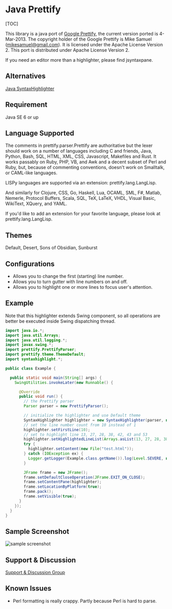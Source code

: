 # Java Prettify

[TOC]

This library is a java port of [Google Prettify][jsprettify], the
current version ported is 4-Mar-2013. The copyright holder of the
Google Prettify is Mike Samuel (mikesamuel@gmail.com). It is licensed
under the Apache License Version 2. This port is distributed under
Apache License Version 2.

[jsprettify]: https://github.com/google/code-prettify

If you need an editor more than a highlighter, please find jsyntaxpane.

## Alternatives

[Java SyntaxHighlighter](http://code.google.com/p/java-syntax-highlighter/)

## Requirement

Java SE 6 or up

## Language Supported

The comments in prettify.parser.Prettify are authoritative but the
lexer should work on a number of languages including C and friends,
Java, Python, Bash, SQL, HTML, XML, CSS, Javascript, Makefiles
and Rust. It works passably on Ruby, PHP, VB, and Awk and a decent
subset of Perl and Ruby, but, because of commenting conventions,
doesn't work on Smalltalk, or CAML-like languages.

LISPy languages are supported via an extension: prettify.lang.LangLisp.

And similarly for Clojure, CSS, Go, Haskell, Lua, OCAML, SML, F#,
Matlab, Nemerle, Protocol Buffers, Scala, SQL, TeX, LaTeX, VHDL,
Visual Basic, WikiText, XQuery, and YAML.

If you'd like to add an extension for your favorite language,
please look at prettify.lang.LangLisp.

## Themes

Default, Desert, Sons of Obsidian, Sunburst

## Configurations

* Allows you to change the first (starting) line number.
* Allows you to turn gutter with line numbers on and off.
* Allows you to highlight one or more lines to focus user's attention.

## Example

Note that this highlighter extends Swing component, so all operations
are better be executed inside Swing dispatching thread.

```java
import java.io.*;
import java.util.Arrays;
import java.util.logging.*;
import javax.swing.*;
import prettify.PrettifyParser;
import prettify.theme.ThemeDefault;
import syntaxhighlight.*;

public class Example {

  public static void main(String[] args) {
    SwingUtilities.invokeLater(new Runnable() {

      @Override
      public void run() {
        // the Prettify parser
        Parser parser = new PrettifyParser();

        // initialize the highlighter and use Default theme
        SyntaxHighlighter highlighter = new SyntaxHighlighter(parser, new ThemeDefault());
        // set the line number count from 10 instead of 1
        highlighter.setFirstLine(10);
        // set to highlight line 13, 27, 28, 38, 42, 43 and 53
        highlighter.setHighlightedLineList(Arrays.asList(13, 27, 28, 38, 42, 43, 53));
        try {
          highlighter.setContent(new File("test.html"));
        } catch (IOException ex) {
          Logger.getLogger(Example.class.getName()).log(Level.SEVERE, null, ex);
        }

        JFrame frame = new JFrame();
        frame.setDefaultCloseOperation(JFrame.EXIT_ON_CLOSE);
        frame.setContentPane(highlighter);
        frame.setLocationByPlatform(true);
        frame.pack();
        frame.setVisible(true);
      }
    });
  }
}
```

## Sample Screenshot

![sample screenshot](http://java-prettify.googlecode.com/svn/wiki/ThemesDemo/ThemeDesert.png)

## Support & Discussion

[Support & Discussion Group](http://groups.google.com/group/java-prettify)

## Known Issues

* Perl formatting is really crappy. Partly because Perl is hard to parse.
